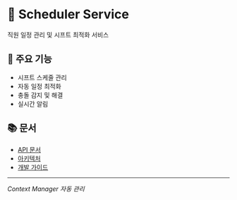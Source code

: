 # 📅 Scheduler Service

직원 일정 관리 및 시프트 최적화 서비스

## 🚀 주요 기능
- 시프트 스케줄 관리
- 자동 일정 최적화
- 충돌 감지 및 해결
- 실시간 알림

## 📚 문서
- [API 문서](./API.md)
- [아키텍처](./ARCHITECTURE.md)
- [개발 가이드](./DEVELOPMENT.md)

---
*Context Manager 자동 관리*